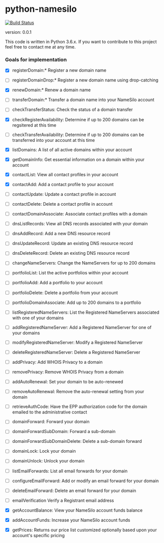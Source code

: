 # python-namesilo
[![Build Status](https://travis-ci.org/goranvrbaski/python-namesilo.svg?branch=develop)](https://travis-ci.org/goranvrbaski/python-namesilo)

version: 0.0.1

This code is written in Python 3.6.x. If you want to contribute to this project feel free to contact me at any time.

### Goals for implementation

- [x] registerDomain:* Register a new domain name
- [ ] registerDomainDrop:* Register a new domain name using drop-catching
- [x] renewDomain:* Renew a domain name
- [ ] transferDomain:* Transfer a domain name into your NameSilo account
- [ ] checkTransferStatus: Check the status of a domain transfer
- [x] checkRegisterAvailability: Determine if up to 200 domains can be regsitered at this time
- [ ] checkTransferAvailability: Determine if up to 200 domains can be transferred into your account at this time
- [x] listDomains: A list of all active domains within your account
- [x] getDomainInfo: Get essential information on a domain within your account
- [x] contactList: View all contact profiles in your account
- [x] contactAdd: Add a contact profile to your account
- [ ] contactUpdate: Update a contact profile in account
- [ ] contactDelete: Delete a contact profile in account
- [ ] contactDomainAssociate: Associate contact profiles with a domain
- [ ] dnsListRecords: View all DNS records associated with your domain
- [ ] dnsAddRecord: Add a new DNS resource record
- [ ] dnsUpdateRecord: Update an existing DNS resource record
- [ ] dnsDeleteRecord: Delete an existing DNS resource record
- [ ] changeNameServers: Change the NameServers for up to 200 domains
- [ ] portfolioList: List the active portfolios within your account
- [ ] portfolioAdd: Add a portfolio to your account
- [ ] portfolioDelete: Delete a portfolio from your account
- [ ] portfolioDomainAssociate: Add up to 200 domains to a portfolio
- [ ] listRegisteredNameServers: List the Registered NameServers associated with one of your domains
- [ ] addRegisteredNameServer: Add a Registered NameServer for one of your domains
- [ ] modifyRegisteredNameServer: Modify a Registered NameServer
- [ ] deleteRegisteredNameServer: Delete a Registered NameServer
- [ ] addPrivacy: Add WHOIS Privacy to a domain
- [ ] removePrivacy: Remove WHOIS Privacy from a domain
- [ ] addAutoRenewal: Set your domain to be auto-renewed
- [ ] removeAutoRenewal: Remove the auto-renewal setting from your domain
- [ ] retrieveAuthCode: Have the EPP authorization code for the domain emailed to the administrative contact
- [ ] domainForward: Forward your domain
- [ ] domainForwardSubDomain: Forward a sub-domain
- [ ] domainForwardSubDomainDelete: Delete a sub-domain forward
- [ ] domainLock: Lock your domain
- [ ] domainUnlock: Unlock your domain
- [ ] listEmailForwards: List all email forwards for your domain
- [ ] configureEmailForward: Add or modify an email forward for your domain
- [ ] deleteEmailForward: Delete an email forward for your domain
- [ ] emailVerification Verify a Registrant email address
- [x] getAccountBalance: View your NameSilo account funds balance
- [x] addAccountFunds: Increase your NameSilo account funds
- [x] getPrices: Returns our price list customized optionally based upon your account's specific pricing

